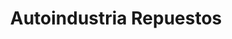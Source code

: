 ---
title: "Autoindustria Repuestos"
url: /general-roca/autoindustria-repuestos/
shop: Autoteile
---
